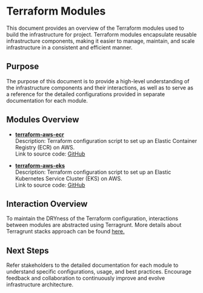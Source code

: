 # Terraform Modules <!-- {docsify-ignore} -->

This document provides an overview of the Terraform modules used to build the infrastructure for project. Terraform modules encapsulate reusable infrastructure components, making it easier to manage, maintain, and scale infrastructure in a consistent and efficient manner.

## Purpose <!-- {docsify-ignore} -->

The purpose of this document is to provide a high-level understanding of the infrastructure components and their interactions, as well as to serve as a reference for the detailed configurations provided in separate documentation for each module.

## Modules Overview <!-- {docsify-ignore} -->


- **[terraform-aws-ecr](./ecr/index.md)**   
  Description: Terraform configuration script to set up an Elastic Container Registry (ECR) on AWS.  
  Link to source code: [GitHub](https://github.com/MikalaiYatsyna/terraform-aws-ecr)

- **[terraform-aws-eks](./ecr/index.md)**   
  Description:   Terraform configuration script to set up an Elastic Kubernetes Service Cluster (EKS) on AWS.   
  Link to source code: [GitHub](https://github.com/MikalaiYatsyna/terraform-aws-eks)

## Interaction Overview <!-- {docsify-ignore} -->

To maintain the DRYness of the Terraform configuration, interactions between modules are abstracted using Terragrunt.
More details about Terragrunt stacks approach can be found [here.](../terragrunt/index.md)

## Next Steps <!-- {docsify-ignore} -->

Refer stakeholders to the detailed documentation for each module to understand specific configurations, usage, and best practices. Encourage feedback and collaboration to continuously improve and evolve infrastructure architecture.

